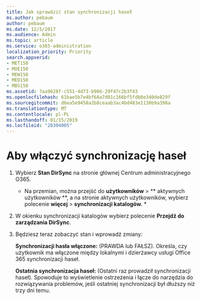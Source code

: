```yaml
---
title: Jak sprawdzić stan synchronizacji haseł
ms.author: pebaum
author: pebaum
ms.date: 12/5/2017
ms.audience: Admin
ms.topic: article
ms.service: o365-administration
localization_priority: Priority
search.appverid:
- MET150
- MOE150
- MEW150
- MED150
- MBS150
ms.assetid: 7aa9628f-c551-4d73-b966-29f47c2b3f43
ms.openlocfilehash: 61bae5b7e4bf68a7d01c166bf5fdb8e340de829f
ms.sourcegitcommit: d6ea5e9458a2b8ceaab3ac4bd483e1130b9a398a
ms.translationtype: MT
ms.contentlocale: pl-PL
ms.lasthandoff: 01/15/2019
ms.locfileid: "28304005"
---
```

# <a name="enable-password-sync"></a>Aby włączyć synchronizację haseł

1.  Wybierz **Stan DirSync** na stronie głównej Centrum administracyjnego O365. 
    
     * Na przemian, można przejść do **użytkowników** \> ** aktywnych użytkowników **, a na stronie aktywnych użytkowników, wybierz polecenie **więcej** \> **synchronizacji katalogów.** * 
    
2. W okienku synchronizacji katalogów wybierz polecenie **Przejdź do zarządzania DirSync**. 
    
3. Będziesz teraz zobaczyć stan i wprowadź zmiany:
    
    **Synchronizacji hasła włączone:** (PRAWDA lub FAŁSZ). Określa, czy użytkownik ma włączone między lokalnymi i dzierżawcy usługi Office 365 synchronizacji haseł. 
    
    **Ostatnia synchronizacja haseł:** (Ostatni raz prowadził synchronizacji haseł). Spowoduje to wyświetlenie ostrzeżenia i łącze do narzędzia do rozwiązywania problemów, jeśli ostatniej synchronizacji był dłuższy niż trzy dni temu. 
    

